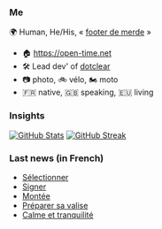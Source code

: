 ### Me

🌍 Human, He/His, « [footer de merde](https://open-time.net/post/2013/07/17/La-veritable-histoire-du-Footer-de-merde-) » 
* 🏠 https://open-time.net 
* 🛠️ Lead dev' of [dotclear](https://git.dotclear.org/dev/dotclear)
* 📷 photo, 🚲 vélo, 🏍️ moto 
* 🇫🇷 native, 🇬🇧 speaking, 🇪🇺 living

### Insights

[![GitHub Stats](https://github-readme-stats.vercel.app/api?username=franck-paul)](https://github.com/franck-paul)
[![GitHub Streak](https://github-readme-streak-stats.herokuapp.com?user=franck-paul)](https://git.io/streak-stats)

### Last news (in French)

<!-- BLOG-POST-LIST:START -->
- [Sélectionner](https://open-time.net/post/2023/05/07/Selectionner)
- [Signer](https://open-time.net/post/2023/05/06/Signer)
- [Montée](https://open-time.net/post/2023/05/05/Montee)
- [Préparer sa valise](https://open-time.net/post/2023/05/04/Preparer-sa-valise)
- [Calme et tranquilité](https://open-time.net/post/2023/05/03/Calme-et-tranquilite)
<!-- BLOG-POST-LIST:END -->

